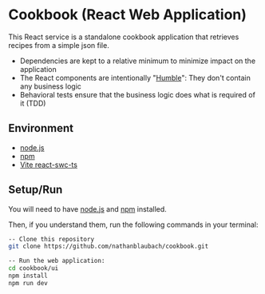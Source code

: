 # Cookbook (React Web Application)

This React service is a standalone cookbook application that retrieves recipes from a simple json file.

- Dependencies are kept to a relative minimum to minimize impact on the application
- The React components are intentionally "[Humble](https://martinfowler.com/bliki/HumbleObject.html)": They don't contain any business logic
- Behavioral tests ensure that the business logic does what is required of it (TDD)

## Environment

- [node.js](https://nodejs.org)
- [npm](https://www.npmjs.com)
- [Vite react-swc-ts](https://vitejs.dev/)

## Setup/Run

You will need to have [node.js](https://nodejs.org) and [npm](https://www.npmjs.com) installed.

Then, if you understand them, run the following commands in your terminal:

```bash
-- Clone this repository
git clone https://github.com/nathanblaubach/cookbook.git

-- Run the web application:
cd cookbook/ui
npm install
npm run dev
```
